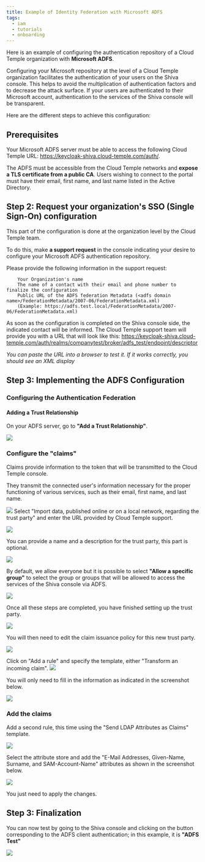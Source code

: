 ```yaml
---
title: Example of Identity Federation with Microsoft ADFS 
tags:
  - iam
  - tutorials
  - onboarding
---
```

Here is an example of configuring the authentication repository of a Cloud Temple organization with __Microsoft ADFS__.

Configuring your Microsoft repository at the level of a Cloud Temple organization facilitates the authentication of your users on the Shiva console.
This helps to avoid the multiplication of authentication factors and to decrease the attack surface.
If your users are authenticated to their Microsoft account, authentication to the services of the Shiva console will be transparent.

Here are the different steps to achieve this configuration:


## Prerequisites
Your Microsoft ADFS server must be able to access the following Cloud Temple URL: https://keycloak-shiva.cloud-temple.com/auth/.

The ADFS must be accessible from the Cloud Temple networks and __expose a TLS certificate from a public CA__.
Users wishing to connect to the portal must have their email, first name, and last name listed in the Active Directory.

## Step 2: Request your organization's SSO (Single Sign-On) configuration

This part of the configuration is done at the organization level by the Cloud Temple team.

To do this, make __a support request__ in the console indicating your desire to configure your Microsoft ADFS authentication repository.

Please provide the following information in the support request:
```
    Your Organization's name
    The name of a contact with their email and phone number to finalize the configuration
    Public URL of the ADFS federation Metadata (<adfs domain name>/FederationMetadata/2007-06/FederationMetadata.xml)
    (Example: https://adfs.test.local/FederationMetadata/2007-06/FederationMetadata.xml)
```
As soon as the configuration is completed on the Shiva console side, the indicated contact will be informed.
The Cloud Temple support team will provide you with a URL that will look like this: https://keycloak-shiva.cloud-temple.com/auth/realms/companytest/broker/adfs_test/endpoint/descriptor

*You can paste the URL into a browser to test it. If it works correctly, you should see an XML display*

## Step 3: Implementing the ADFS Configuration
### Configuring the Authentication Federation

#### Adding a Trust Relationship

On your ADFS server, go to __"Add a Trust Relationship"__.

![](images/sso_adfs_001.png)

### Configure the "claims"
Claims provide information to the token that will be transmitted to the Cloud Temple console. 

They transmit the connected user's information necessary for the proper functioning of various services, such as their email, first name, and last name.

![](images/sso_adfs_002.png)
Select "Import data, published online or on a local network, regarding the trust party" and enter the URL provided by Cloud Temple support.

![](images/sso_adfs_003.png)

You can provide a name and a description for the trust party, this part is optional.

![](images/sso_adfs_004.png)

By default, we allow everyone but it is possible to select __"Allow a specific group"__ to select the group or groups that will be allowed to access the services of the Shiva console via ADFS.

![](images/sso_adfs_005.png)

Once all these steps are completed, you have finished setting up the trust party.

![](images/sso_adfs_006.png)

You will then need to edit the claim issuance policy for this new trust party.

![](images/sso_adfs_007.png)

Click on "Add a rule" and specify the template, either "Transform an incoming claim".
![](images/sso_adfs_008.png)

You will only need to fill in the information as indicated in the screenshot below.

![](images/sso_adfs_009.png)

### Add the claims
Add a second rule, this time using the "Send LDAP Attributes as Claims" template.

![](images/sso_adfs_010.png)

Select the attribute store and add the "E-Mail Addresses, Given-Name, Surname, and SAM-Account-Name" attributes as shown in the screenshot below.

![](images/sso_adfs_011.png)

You just need to apply the changes.

## Step 3: Finalization

You can now test by going to the Shiva console and clicking on the button corresponding to the ADFS client authentication; in this example, it is __"ADFS Test"__

![](images/sso_adfs_012.png)